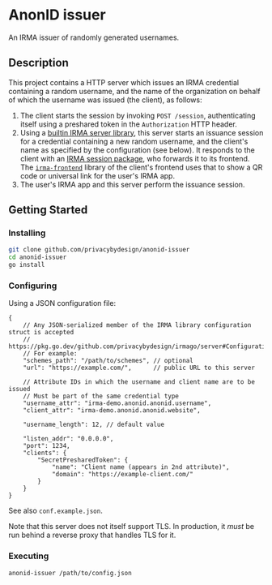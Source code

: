 # AnonID issuer

An IRMA issuer of randomly generated usernames.

## Description

This project contains a HTTP server which issues an IRMA credential containing a random username, and the name of the organization on behalf of which the username was issued (the client), as follows:

1. The client starts the session by invoking `POST /session`, authenticating itself using a preshared token in the `Authorization` HTTP header.
2. Using a [builtin IRMA server library](https://irma.app/docs/irma-server-lib/), this server starts an issuance session for a credential containing a new random username, and the client's name as specified by the configuration (see below). It responds to the client with an [IRMA session package](https://irma.app/docs/api-irma-server/#post-session), who forwards it to its frontend. The [`irma-frontend`](https://irma.app/docs/irma-frontend/) library of the client's frontend uses that to show a QR code or universal link for the user's IRMA app.
3. The user's IRMA app and this server perform the issuance session.

## Getting Started

### Installing

```sh
git clone github.com/privacybydesign/anonid-issuer
cd anonid-issuer
go install
```

### Configuring

Using a JSON configuration file:

```json5
{
    // Any JSON-serialized member of the IRMA library configuration struct is accepted
    // https://pkg.go.dev/github.com/privacybydesign/irmago/server#Configuration
    // For example:
    "schemes_path": "/path/to/schemes", // optional
    "url": "https://example.com/",      // public URL to this server

    // Attribute IDs in which the username and client name are to be issued
    // Must be part of the same credential type
    "username_attr": "irma-demo.anonid.anonid.username",
    "client_attr": "irma-demo.anonid.anonid.website",
    
    "username_length": 12, // default value

    "listen_addr": "0.0.0.0",
    "port": 1234,
    "clients": {
        "SecretPresharedToken": {
            "name": "Client name (appears in 2nd attribute)",
            "domain": "https://example-client.com/"
        }
    }
}
```

See also `conf.example.json`.

Note that this server does not itself support TLS. In production, it *must* be run behind a reverse proxy that handles TLS for it.

### Executing

```
anonid-issuer /path/to/config.json
```
